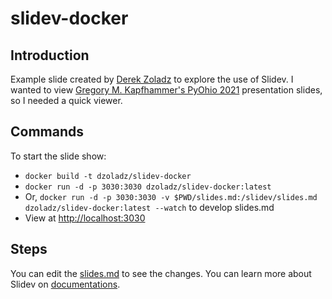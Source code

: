 # slidev-docker

## Introduction

Example slide created by [Derek Zoladz](https://www.derekzoladz.com/) to explore the use of
Slidev. I wanted to view [Gregory M. Kapfhammer's PyOhio 2021](https://github.com/gkapfham/pyohio2021-presentation) presentation slides, so I needed a quick viewer.

## Commands

To start the slide show:

- `docker build -t dzoladz/slidev-docker`
- `docker run -d -p 3030:3030 dzoladz/slidev-docker:latest`
- Or, `docker run -d -p 3030:3030 -v $PWD/slides.md:/slidev/slides.md dzoladz/slidev-docker:latest --watch` to develop slides.md
- View at [http://localhost:3030](http://locallhost:3030)

## Steps

You can edit the [slides.md](./slides.md) to see the changes. You can learn more
about Slidev on [documentations](https://sli.dev/).
